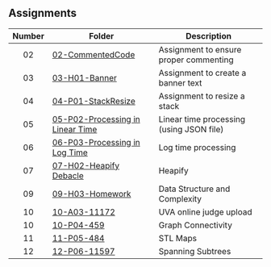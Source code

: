 ## Assignments

| Number | Folder | Description |
| :----: | ------ | ----------- |
|   02   |  [02-CommentedCode](https://github.com/aquellaw/3013-ALG-Warner/tree/master/Assignments/02-CommentedCode)    |Assignment to ensure proper commenting|
|   03  | [03-H01-Banner](https://github.com/aquellaw/3013-ALG-Warner/tree/master/Assignments/03-H01-Banner)   |Assignment to create a banner text|
|   04  | [04-P01-StackResize](https://github.com/aquellaw/3013-ALG-Warner/tree/master/Assignments/04-P01-StackResize)   |Assignment to resize a stack|
|   05  | [05-P02-Processing in Linear Time](https://github.com/aquellaw/3013-ALG-Warner/tree/master/Assignments/05-P02-Processing%20in%20Linear%20Time)   |Linear time processing (using JSON file)|
|   06  | [06-P03-Processing in Log Time](https://github.com/aquellaw/3013-ALG-Warner/tree/master/Assignments/06-P03-Processing%20in%20Log%20Time)   |Log time processing
|   07  | [07-H02-Heapify Debacle](https://github.com/aquellaw/3013-ALG-Warner/tree/master/Assignments/07-Heapify%20Debacle)   |Heapify
|   09  | [09-H03-Homework](https://github.com/aquellaw/3013-ALG-Warner/tree/master/Assignments/H03)  |Data Structure and Complexity
|   10  | [10-A03-11172](https://github.com/aquellaw/3013-ALG-Warner/tree/master/Assignments/11172)  |UVA online judge upload
|   10  | [10-P04-459](https://github.com/aquellaw/3013-ALG-Warner/tree/master/Assignments/459)  |Graph Connectivity
|   11  | [11-P05-484](https://github.com/aquellaw/3013-ALG-Warner/tree/master/Assignments/484)  |STL Maps
|   12  | [12-P06-11597](https://github.com/aquellaw/3013-ALG-Warner/tree/master/Assignments/11597)  |Spanning Subtrees
